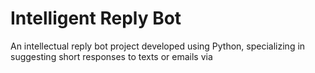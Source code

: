 # Intelligent Reply Bot

An intellectual reply bot project developed using Python, specializing in suggesting short responses to texts or emails via